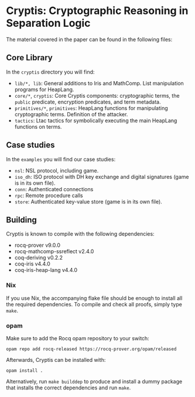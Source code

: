 # Cryptis: Cryptographic Reasoning in Separation Logic

The material covered in the paper can be found in the following files:

## Core Library

In the `cryptis` directory you will find:

- `lib/*, lib`: General additions to Iris and MathComp.  List manipulation programs for
  HeapLang.
- `core/*`, `cryptis`: Core Cryptis components: cryptographic terms, the
  `public` predicate, encryption predicates, and term metadata.
- `primitives/*`, `primitives`: HeapLang functions for manipulating
  cryptographic terms.  Definition of the attacker.
- `tactics`: Ltac tactics for symbolically executing the main HeapLang functions
  on terms.

## Case studies

In the `examples` you will find our case studies:

- `nsl`: NSL protocol, including game.
- `iso_dh`: ISO protocol with DH key exchange and digital signatures (game is in
  its own file).
- `conn`: Authenticated connections
- `rpc`: Remote procedure calls
- `store`: Authenticated key-value store (game is in its own file).
  
## Building

Cryptis is known to compile with the following dependencies:

- rocq-prover v9.0.0
- rocq-mathcomp-ssreflect v2.4.0
- coq-deriving v0.2.2
- coq-iris v4.4.0
- coq-iris-heap-lang v4.4.0

### Nix

If you use Nix, the accompanying flake file should be enough to install all the
required dependencies.  To compile and check all proofs, simply type `make`.

### opam

Make sure to add the Rocq opam repository to your switch:

```opam repo add rocq-released https://rocq-prover.org/opam/released```

Afterwards, Cryptis can be installed with:

```opam install .```

Alternatively, run `make builddep` to produce and install a dummy package that
installs the correct dependencies and run `make`.
